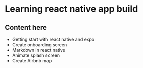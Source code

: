 # Learning react native app build
## Content here
- Getting start with react native and expo
- Create onboarding screen
- Markdown in react native
- Animate splash screen
- Create Airbnb map
